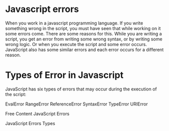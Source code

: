 # Javascript errors

 When you work in a javascript programming language. If you write something wrong in the script, you must have seen that while working on it some errors come. There are some reasons for this. While you are writing a script, you get an error from writing some wrong syntax, or by writing some wrong logic. Or when you execute the script and some error occurs.
JavaScript also has some similar errors and each error occurs for a different reason.

# Types of Error in Javascript
JavaScript has six types of errors that may occur during the execution of the script:

EvalError
RangeError
ReferenceError
SyntaxError
TypeError
URIError

<ResourceGroupTitle>Free Content</ResourceGroupTitle>
<BadgeLink colorScheme='yellow' badgeText='Read' href='https://www.w3schools.com/js/js_errors.asp#:~:text=When%20an%20error%20occurs%2C%20JavaScript%20will%20normally%20stop,Error%20object%20with%20two%20properties%3A%20name%20and%20message.'>JavaScript Errors</BadgeLink>

<BadgeLink colorScheme='yellow' badgeText='Read' href='https://www.tutorialsrack.com/articles/516/types-of-error-in-javascript#:~:text=Types%20of%20Error%20in%20Javascript%20%20%20Error,error%20has%20occurred%20%202%20more%20rows%20'>JavaScript Errors Types</BadgeLink>
